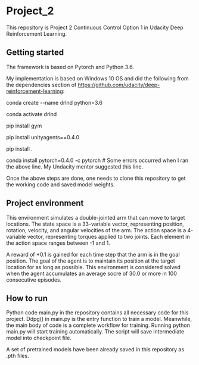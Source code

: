 # Project_2

This repository is Project 2 Continuous Control Option 1 in Udacity Deep Reinforcement Learning. 

## Getting started

The framework is based on Pytorch and Python 3.6. 

My implementation is based on Windows 10 OS and did the following from the dependencies section of https://github.com/udacity/deep-reinforcement-learning:

conda create --name drlnd python=3.6

conda activate drlnd

pip install gym

pip install unityagents==0.4.0

pip install .

conda install pytorch=0.4.0 -c pytorch  # Some errors occurred when I ran the above line. My Undacity mentor suggested this line. 

Once the above steps are done, one needs to clone this repository to get the working code and saved model weights.

## Project environment

This environment simulates a double-jointed arm that can move to target locations. The state space is a 33-variable vector, representing position, rotation, velocity, and angular velocities of the arm. The action space is a 4-variable vector, representing torques applied to two joints. Each element in the action space ranges between -1 and 1. 

A reward of +0.1 is gained for each time step that the arm is in the goal position. The goal of the agent is to maintain its position at the target location for as long as possible. This environment is considered solved when the agent accumulates an average socre of 30.0 or more in 100 consecutive episodes. 

## How to run

Python code main.py in the repository contains all necessary code for this project. Ddpg() in main.py is the entry function to train a model. Meanwhile, the main body of code is a complete workflow for training. Running python main.py will start training automatically. The script will save intermediate model into checkpoint file. 

A set of pretrained models have been already saved in this repository as .pth files. 
